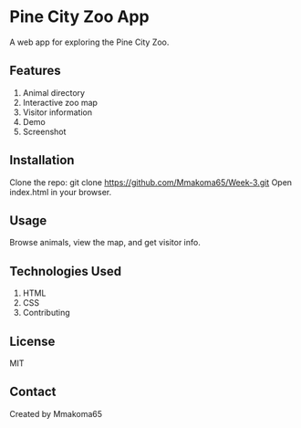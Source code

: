 # Pine City Zoo App
A web app for exploring the Pine City Zoo.

## Features
 1. Animal directory
 2. Interactive zoo map
 3. Visitor information
 4. Demo
 5. Screenshot
 

## Installation
Clone the repo: git clone https://github.com/Mmakoma65/Week-3.git
Open index.html in your browser.

## Usage
Browse animals, view the map, and get visitor info.

## Technologies Used
1. HTML
2. CSS
3. Contributing

## License
MIT

## Contact
Created by Mmakoma65

